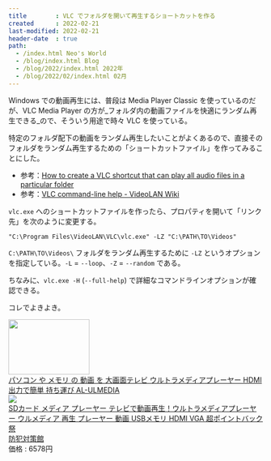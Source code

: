 ```yaml
---
title        : VLC でフォルダを開いて再生するショートカットを作る
created      : 2022-02-21
last-modified: 2022-02-21
header-date  : true
path:
  - /index.html Neo's World
  - /blog/index.html Blog
  - /blog/2022/index.html 2022年
  - /blog/2022/02/index.html 02月
---
```


Windows での動画再生には、普段は Media Player Classic を使っているのだが、VLC Media Player の方が_フォルダ内の動画ファイルを快適にランダム再生できる_ので、そういう用途で時々 VLC を使っている。

特定のフォルダ配下の動画をランダム再生したいことがよくあるので、直接そのフォルダをランダム再生するための「ショートカットファイル」を作ってみることにした。

- 参考：[How to create a VLC shortcut that can play all audio files in a particular folder](https://mywindowshub.com/how-to-create-a-vlc-shortcut-that-can-play-all-audio-files-in-a-particular-folder-in-windows/)
- 参考：[VLC command-line help - VideoLAN Wiki](https://wiki.videolan.org/VLC_command-line_help/)

`vlc.exe` へのショートカットファイルを作ったら、プロパティを開いて「リンク先」を次のように変更する。

```
"C:\Program Files\VideoLAN\VLC\vlc.exe" -LZ "C:\PATH\TO\Videos"
```

`C:\PATH\TO\Videos\` フォルダをランダム再生するために `-LZ` というオプションを指定している。`-L` = `--loop`、`-Z` = `--random` である。

ちなみに、`vlc.exe -H` (`--full-help`) で詳細なコマンドラインオプションが確認できる。

コレでよきよき。

<div class="ad-amazon">
  <div class="ad-amazon-image">
    <a href="https://www.amazon.co.jp/dp/B00FMO7C8M?tag=neos21-22&amp;linkCode=osi&amp;th=1&amp;psc=1">
      <img src="https://m.media-amazon.com/images/I/31jOJ3eZmpL._SL160_.jpg" width="160" height="109">
    </a>
  </div>
  <div class="ad-amazon-info">
    <div class="ad-amazon-title">
      <a href="https://www.amazon.co.jp/dp/B00FMO7C8M?tag=neos21-22&amp;linkCode=osi&amp;th=1&amp;psc=1">パソコン や メモリ の 動画 を 大画面テレビ ウルトラメディアプレーヤー HDMI出力で簡単 持ち運び AL-ULMEDIA</a>
    </div>
  </div>
</div>

<div class="ad-rakuten">
  <div class="ad-rakuten-image">
    <a href="https://hb.afl.rakuten.co.jp/hgc/g00rvc52.waxyc81e.g00rvc52.waxydb12/?pc=https%3A%2F%2Fitem.rakuten.co.jp%2Fboutaikan%2Fmi-ulmedia%2F&amp;m=http%3A%2F%2Fm.rakuten.co.jp%2Fboutaikan%2Fi%2F10002138%2F">
      <img src="https://thumbnail.image.rakuten.co.jp/@0_mall/boutaikan/cabinet/img3/06650464/imgrc0073220625.jpg?_ex=128x128">
    </a>
  </div>
  <div class="ad-rakuten-info">
    <div class="ad-rakuten-title">
      <a href="https://hb.afl.rakuten.co.jp/hgc/g00rvc52.waxyc81e.g00rvc52.waxydb12/?pc=https%3A%2F%2Fitem.rakuten.co.jp%2Fboutaikan%2Fmi-ulmedia%2F&amp;m=http%3A%2F%2Fm.rakuten.co.jp%2Fboutaikan%2Fi%2F10002138%2F">SDカード メディア プレーヤー テレビで動画再生！ウルトラメディアプレーヤー ウルメディア 再生 プレーヤー 動画 USBメモリ HDMI VGA 超ポイントバック祭</a>
    </div>
    <div class="ad-rakuten-shop">
      <a href="https://hb.afl.rakuten.co.jp/hgc/g00rvc52.waxyc81e.g00rvc52.waxydb12/?pc=https%3A%2F%2Fwww.rakuten.co.jp%2Fboutaikan%2F&amp;m=http%3A%2F%2Fm.rakuten.co.jp%2Fboutaikan%2F">防犯対策館</a>
    </div>
    <div class="ad-rakuten-price">価格 : 6578円</div>
  </div>
</div>
